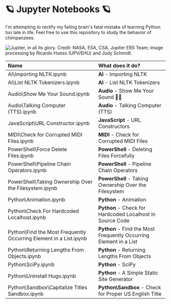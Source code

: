 # 🪐 Jupyter Notebooks 🪐

I'm attempting to rectify my failing brain's fatal mistake of learning Python too late in life. Feel free to use this repository to study the behavior of chimpanzees.

![Jupiter, in all its glory.](https://github.com/Kadelam/notebooks/raw/main/Data/jupiter.jpg)
Credit: NASA, ESA, CSA, Jupiter ERS Team; image processing by Ricardo Hueso (UPV/EHU) and Judy Schmidt.

Name | What does it do?
:---|:---
AI\Importing NLTK.ipynb | **AI** - Importing NLTK
AI\List NLTK Tokenizers.ipynb | **AI** - List NLTK Tokenizers
Audio\Show Me Your Sound.ipynb | **Audio** - Show Me Your Sound 🎵👀
Audio\Talking Computer (TTS).ipynb | **Audio** - Talking Computer (TTS)
JavaScript\URL Constructor.ipynb | **JavaScript** - URL Constructors
MIDI\Check for Corrupted MIDI Files.ipynb | **MIDI** - Check for Corrupted MIDI Files
PowerShell\Force Delete Files.ipynb | **PowerShell** - Deleting Files Forcefully
PowerShell\Pipeline Chain Operators.ipynb | **PowerShell** - Pipeline Chain Operators
PowerShell\Taking Ownership Over the Filesystem.ipynb | **PowerShell** - Taking Ownership Over the Filesystem
Python\Animation.ipynb | **Python** - Animation
Python\Check For Hardcoded Localhost.ipynb | **Python** - Check for Hardcoded Localhost in Source Code
Python\Find the Most Frequently Occurring Element in a List.ipynb | **Python** - Find the Most Frequently Occurring Element in a List
Python\Returning Lengths From Objects.ipynb | **Python** - Returning Lengths From Objects
Python\SciPy.ipynb | **Python** - SciPy
Python\Uninstall Hugo.ipynb | **Python** - A Simple Static Site Generator
Python\Sandbox\Capitalize Titles Sandbox.ipynb | **Python\Sandbox** - Check for Proper US English Title
